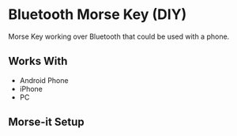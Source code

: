 # Bluetooth Morse Key (DIY)
Morse Key working over Bluetooth that could be used with a phone.

## Works With
* Android Phone
* iPhone
* PC

## Morse-it Setup
